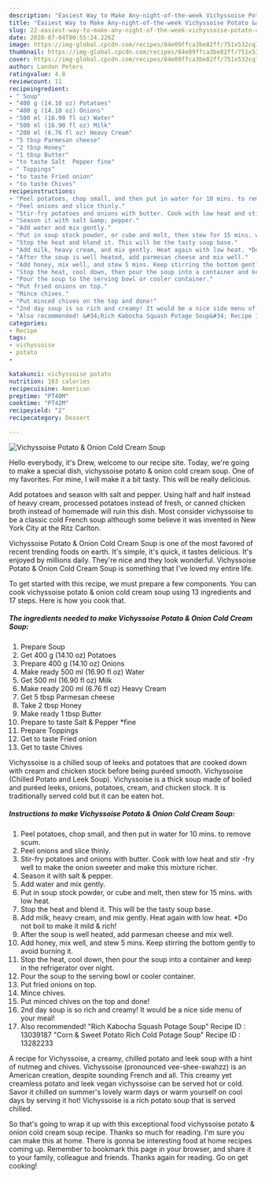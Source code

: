```yaml
---
description: "Easiest Way to Make Any-night-of-the-week Vichyssoise Potato &amp;amp; Onion Cold Cream Soup"
title: "Easiest Way to Make Any-night-of-the-week Vichyssoise Potato &amp;amp; Onion Cold Cream Soup"
slug: 22-easiest-way-to-make-any-night-of-the-week-vichyssoise-potato-and-amp-onion-cold-cream-soup
date: 2020-07-04T00:55:24.226Z
image: https://img-global.cpcdn.com/recipes/84e09ffca3be82ff/751x532cq70/vichyssoise-potato-onion-cold-cream-soup-recipe-main-photo.jpg
thumbnail: https://img-global.cpcdn.com/recipes/84e09ffca3be82ff/751x532cq70/vichyssoise-potato-onion-cold-cream-soup-recipe-main-photo.jpg
cover: https://img-global.cpcdn.com/recipes/84e09ffca3be82ff/751x532cq70/vichyssoise-potato-onion-cold-cream-soup-recipe-main-photo.jpg
author: Landon Peters
ratingvalue: 4.8
reviewcount: 11
recipeingredient:
- " Soup"
- "400 g (14.10 oz) Potatoes"
- "400 g (14.10 oz) Onions"
- "500 ml (16.90 fl oz) Water"
- "500 ml (16.90 fl oz) Milk"
- "200 ml (6.76 fl oz) Heavy Cream"
- "5 tbsp Parmesan cheese"
- "2 tbsp Honey"
- "1 tbsp Butter"
- "to taste Salt  Pepper fine"
- " Toppings"
- "to taste Fried onion"
- "to taste Chives"
recipeinstructions:
- "Peel potatoes, chop small, and then put in water for 10 mins. to remove scum."
- "Peel onions and slice thinly."
- "Stir-fry potatoes and onions with butter. Cook with low heat and stir -fry well to make the onion sweeter and make this mixture richer."
- "Season it with salt &amp; pepper."
- "Add water and mix gently."
- "Put in soup stock powder, or cube and melt, then stew for 15 mins. with low heat."
- "Stop the heat and blend it. This will be the tasty soup base."
- "Add milk, heavy cream, and mix gently. Heat again with low heat. *Do not boil to make it mild &amp; rich!"
- "After the soup is well heated, add parmesan cheese and mix well."
- "Add honey, mix well, and stew 5 mins. Keep stirring the bottom gently to avoid burning it."
- "Stop the heat, cool down, then pour the soup into a container and keep in the refrigerator over night."
- "Pour the soup to the serving bowl or cooler container."
- "Put fried onions on top."
- "Mince chives."
- "Put minced chives on the top and done!"
- "2nd day soup is so rich and creamy! It would be a nice side menu of your meal!"
- "Also recommended! &#34;Rich Kabocha Squash Potage Soup&#34; Recipe ID : 13039187 &#34;Corn &amp; Sweet Potato Rich Cold Potage Soup&#34; Recipe ID : 13282233"
categories:
- Recipe
tags:
- vichyssoise
- potato
- 

katakunci: vichyssoise potato  
nutrition: 163 calories
recipecuisine: American
preptime: "PT40M"
cooktime: "PT42M"
recipeyield: "2"
recipecategory: Dessert

---
```



![Vichyssoise Potato &amp; Onion Cold Cream Soup](https://img-global.cpcdn.com/recipes/84e09ffca3be82ff/751x532cq70/vichyssoise-potato-onion-cold-cream-soup-recipe-main-photo.jpg)

Hello everybody, it's Drew, welcome to our recipe site. Today, we're going to make a special dish, vichyssoise potato &amp; onion cold cream soup. One of my favorites. For mine, I will make it a bit tasty. This will be really delicious.

Add potatoes and season with salt and pepper. Using half and half instead of heavy cream, processed potatoes instead of fresh, or canned chicken broth instead of homemade will ruin this dish. Most consider vichyssoise to be a classic cold French soup although some believe it was invented in New York City at the Ritz Carlton.

Vichyssoise Potato &amp; Onion Cold Cream Soup is one of the most favored of recent trending foods on earth. It's simple, it's quick, it tastes delicious. It's enjoyed by millions daily. They're nice and they look wonderful. Vichyssoise Potato &amp; Onion Cold Cream Soup is something that I've loved my entire life.


To get started with this recipe, we must prepare a few components. You can cook vichyssoise potato &amp; onion cold cream soup using 13 ingredients and 17 steps. Here is how you cook that.

<!--inarticleads1-->

##### The ingredients needed to make Vichyssoise Potato &amp; Onion Cold Cream Soup:

1. Prepare  Soup
1. Get 400 g (14.10 oz) Potatoes
1. Prepare 400 g (14.10 oz) Onions
1. Make ready 500 ml (16.90 fl oz) Water
1. Get 500 ml (16.90 fl oz) Milk
1. Make ready 200 ml (6.76 fl oz) Heavy Cream
1. Get 5 tbsp Parmesan cheese
1. Take 2 tbsp Honey
1. Make ready 1 tbsp Butter
1. Prepare to taste Salt &amp; Pepper *fine
1. Prepare  Toppings
1. Get to taste Fried onion
1. Get to taste Chives


Vichyssoise is a chilled soup of leeks and potatoes that are cooked down with cream and chicken stock before being puréed smooth. Vichyssoise (Chilled Potato and Leek Soup). Vichyssoise is a thick soup made of boiled and puréed leeks, onions, potatoes, cream, and chicken stock. It is traditionally served cold but it can be eaten hot. 

<!--inarticleads2-->

##### Instructions to make Vichyssoise Potato &amp; Onion Cold Cream Soup:

1. Peel potatoes, chop small, and then put in water for 10 mins. to remove scum.
1. Peel onions and slice thinly.
1. Stir-fry potatoes and onions with butter. Cook with low heat and stir -fry well to make the onion sweeter and make this mixture richer.
1. Season it with salt &amp; pepper.
1. Add water and mix gently.
1. Put in soup stock powder, or cube and melt, then stew for 15 mins. with low heat.
1. Stop the heat and blend it. This will be the tasty soup base.
1. Add milk, heavy cream, and mix gently. Heat again with low heat. *Do not boil to make it mild &amp; rich!
1. After the soup is well heated, add parmesan cheese and mix well.
1. Add honey, mix well, and stew 5 mins. Keep stirring the bottom gently to avoid burning it.
1. Stop the heat, cool down, then pour the soup into a container and keep in the refrigerator over night.
1. Pour the soup to the serving bowl or cooler container.
1. Put fried onions on top.
1. Mince chives.
1. Put minced chives on the top and done!
1. 2nd day soup is so rich and creamy! It would be a nice side menu of your meal!
1. Also recommended! &#34;Rich Kabocha Squash Potage Soup&#34; Recipe ID : 13039187 &#34;Corn &amp; Sweet Potato Rich Cold Potage Soup&#34; Recipe ID : 13282233


A recipe for Vichyssoise, a creamy, chilled potato and leek soup with a hint of nutmeg and chives. Vichyssoise (pronounced vee-shee-swahzz) is an American creation, despite sounding French and all. This creamy yet creamless potato and leek vegan vichyssoise can be served hot or cold. Savor it chilled on summer&#39;s lovely warm days or warm yourself on cool days by serving it hot! Vichyssoise is a rich potato soup that is served chilled. 

So that's going to wrap it up with this exceptional food vichyssoise potato &amp; onion cold cream soup recipe. Thanks so much for reading. I'm sure you can make this at home. There is gonna be interesting food at home recipes coming up. Remember to bookmark this page in your browser, and share it to your family, colleague and friends. Thanks again for reading. Go on get cooking!
